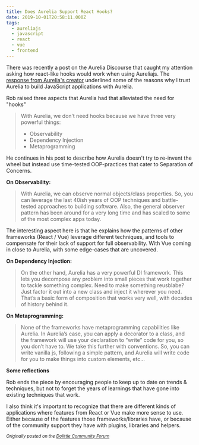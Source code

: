 ```yaml
---
title: Does Aurelia Support React Hooks?
date: 2019-10-01T20:58:11.000Z
tags:
  - aureliajs
  - javascript
  - react
  - vue
  - frontend
---
```

There was recently a post on the Aurelia Discourse that caught my attention asking how react-like hooks would work when using Aureliajs. The [response from Aurelia's creator](https://discourse.aurelia.io/t/how-we-react-hooks/2955/2?u=pavsaund) underlined some of the reasons why I trust Aurelia to build JavaScript applications with Aurelia.

<!--more-->

Rob raised three aspects that Aurelia had that alleviated the need for "hooks"

> With Aurelia, we don’t need hooks because we have three very powerful things:
>
> * Observability
> * Dependency Injection
> * Metaprogramming

He continues in his post to describe how Aurelia doesn't try to re-invent the wheel but instead use time-tested OOP-practices that cater to Separation of Concerns.

**On Observability:**

> With Aurelia, we can observe normal objects/class properties. So, you can leverage the last 40ish years of OOP techniques and battle-tested approaches to building software. Also, the general observer pattern has been around for a very long time and has scaled to some of the most complex apps today.

The interesting aspect here is that he explains how the patterns of other frameworks (React / Vue) leverage different techniques, and tools to compensate for their lack of support for full observability. With Vue coming in close to Aurelia, with some edge-cases that are uncovered.

**On Dependency Injection:**

> On the other hand, Aurelia has a very powerful DI framework. This lets you decompose any problem into small pieces that work together to tackle something complex. Need to make something reusblabe? Just factor it out into a new class and inject it wherever you need. That’s a basic form of composition that works very well, with decades of history behind it.

**On Metaprogramming:**

> None of the frameworks have metaprogramming capabilities like Aurelia. In Aurelia’s case, you can apply a decorator to a class, and the framework will use your declaration to “write” code for you, so you don’t have to. We take this further with conventions. So, you can write vanilla js, following a simple pattern, and Aurelia will write code for you to make things into custom elements, etc...

**Some reflections**

Rob ends the piece by encouraging people to keep up to date on trends & techniques, but not to forget the years of learnings that have gone into existing techniques that work.

I also think it's important to recognize that there are different kinds of applications where features from React or Vue make more sense to use. Either because of the features those frameworks/libraries have, or because of the community support they have with plugins, libraries and helpers.

_<small>Originally posted on the [Dolittle Community Forum](https://community.dolittle.com/t/does-aurelia-support-react-hooks/33?u=pavneet)</small>_
